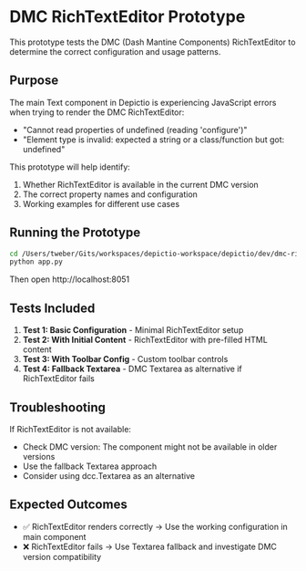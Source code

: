 # DMC RichTextEditor Prototype

This prototype tests the DMC (Dash Mantine Components) RichTextEditor to determine the correct configuration and usage patterns.

## Purpose

The main Text component in Depictio is experiencing JavaScript errors when trying to render the DMC RichTextEditor:
- "Cannot read properties of undefined (reading 'configure')" 
- "Element type is invalid: expected a string or a class/function but got: undefined"

This prototype will help identify:
1. Whether RichTextEditor is available in the current DMC version
2. The correct property names and configuration
3. Working examples for different use cases

## Running the Prototype

```bash
cd /Users/tweber/Gits/workspaces/depictio-workspace/depictio/dev/dmc-richtexteditor
python app.py
```

Then open http://localhost:8051

## Tests Included

1. **Test 1: Basic Configuration** - Minimal RichTextEditor setup
2. **Test 2: With Initial Content** - RichTextEditor with pre-filled HTML content
3. **Test 3: With Toolbar Config** - Custom toolbar controls
4. **Test 4: Fallback Textarea** - DMC Textarea as alternative if RichTextEditor fails

## Troubleshooting

If RichTextEditor is not available:
- Check DMC version: The component might not be available in older versions
- Use the fallback Textarea approach
- Consider using dcc.Textarea as an alternative

## Expected Outcomes

- ✅ RichTextEditor renders correctly → Use the working configuration in main component
- ❌ RichTextEditor fails → Use Textarea fallback and investigate DMC version compatibility